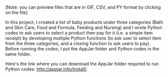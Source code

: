 [Note: you can preview files that are in GIF, CSV, and PY format by clicking on the file]

In this project, I created a list of baby products under three categories (Bath and Skin Care, Food and Formula, Feeding and Nursing) and I wrote Python codes to ask users to select a product then pay for it (i.e. a simple item receipt) by developing multiple Python functions (to ask user to select item from the three categories, and a closing function to ask users to pay). Before running the codes, I put the AppJar folder and Python codes in the same folder. 

Here's the link where you can download the AppJar folder required to run Python codes: http://appjar.info/Install/. 
